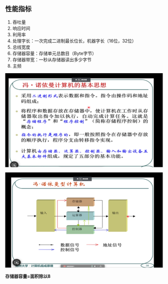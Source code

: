 ## 性能指标

1. 吞吐量
2. 响应时间
3. 利用率
4. 处理字长：一次完成二进制最长位长，机器字长（16位，32位）
5. 总线宽度
6. 存储器容量：存储单元总数目（Byte字节）
7. 存储器带宽：一秒从存储器读出多少字节
8. 主频

![image-20220423111711945](../../.vuepress/public/image-20220423111711945.png)

![image-20220423111735355](../../.vuepress/public/image-20220423111735355.png)

**存储器容量=面积除以8**
